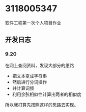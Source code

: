 # 3118005347
软件工程第一次个人项目作业
## 开发日志
### 9.20
在网上查阅资料，发现大部分的思路
- 把文本变成字符串
- 然后进行分词操作
- 并计算词频
- 利用余弦相似性计算出两者的相似度

所以我打算先按照这样的思路去实现。
